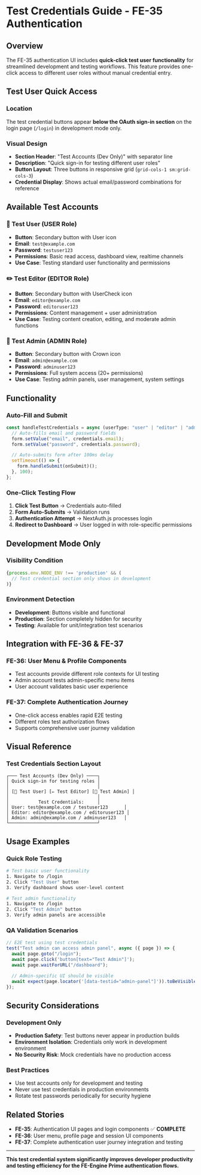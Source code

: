 # Test Credentials Guide - FE-35 Authentication

## Overview

The FE-35 authentication UI includes **quick-click test user functionality** for
streamlined development and testing workflows. This feature provides one-click
access to different user roles without manual credential entry.

## Test User Quick Access

### Location

The test credential buttons appear **below the OAuth sign-in section** on the
login page (`/login`) in development mode only.

### Visual Design

- **Section Header**: "Test Accounts (Dev Only)" with separator line
- **Description**: "Quick sign-in for testing different user roles"
- **Button Layout**: Three buttons in responsive grid
  (`grid-cols-1 sm:grid-cols-3`)
- **Credential Display**: Shows actual email/password combinations for reference

## Available Test Accounts

### 👤 Test User (USER Role)

- **Button**: Secondary button with User icon
- **Email**: `test@example.com`
- **Password**: `testuser123`
- **Permissions**: Basic read access, dashboard view, realtime channels
- **Use Case**: Testing standard user functionality and permissions

### ✏️ Test Editor (EDITOR Role)

- **Button**: Secondary button with UserCheck icon
- **Email**: `editor@example.com`
- **Password**: `editoruser123`
- **Permissions**: Content management + user administration
- **Use Case**: Testing content creation, editing, and moderate admin functions

### 👑 Test Admin (ADMIN Role)

- **Button**: Secondary button with Crown icon
- **Email**: `admin@example.com`
- **Password**: `adminuser123`
- **Permissions**: Full system access (20+ permissions)
- **Use Case**: Testing admin panels, user management, system settings

## Functionality

### Auto-Fill and Submit

```typescript
const handleTestCredentials = async (userType: "user" | "editor" | "admin") => {
  // Auto-fills email and password fields
  form.setValue("email", credentials.email);
  form.setValue("password", credentials.password);

  // Auto-submits form after 100ms delay
  setTimeout(() => {
    form.handleSubmit(onSubmit)();
  }, 100);
};
```

### One-Click Testing Flow

1. **Click Test Button** → Credentials auto-filled
2. **Form Auto-Submits** → Validation runs
3. **Authentication Attempt** → NextAuth.js processes login
4. **Redirect to Dashboard** → User logged in with role-specific permissions

## Development Mode Only

### Visibility Condition

```typescript
{process.env.NODE_ENV !== 'production' && (
  // Test credential section only shows in development
)}
```

### Environment Detection

- **Development**: Buttons visible and functional
- **Production**: Section completely hidden for security
- **Testing**: Available for unit/integration test scenarios

## Integration with FE-36 & FE-37

### FE-36: User Menu & Profile Components

- Test accounts provide different role contexts for UI testing
- Admin account tests admin-specific menu items
- User account validates basic user experience

### FE-37: Complete Authentication Journey

- One-click access enables rapid E2E testing
- Different roles test authorization flows
- Supports comprehensive user journey validation

## Visual Reference

### Test Credentials Section Layout

```
┌─── Test Accounts (Dev Only) ────┐
│ Quick sign-in for testing roles │
│                                 │
│ [👤 Test User] [✏️ Test Editor] [👑 Test Admin] │
│                                 │
│           Test Credentials:     │
│ User: test@example.com / testuser123      │
│ Editor: editor@example.com / editoruser123 │
│ Admin: admin@example.com / adminuser123   │
└─────────────────────────────────┘
```

## Usage Examples

### Quick Role Testing

```bash
# Test basic user functionality
1. Navigate to /login
2. Click "Test User" button
3. Verify dashboard shows user-level content

# Test admin functionality
1. Navigate to /login
2. Click "Test Admin" button
3. Verify admin panels are accessible
```

### QA Validation Scenarios

```typescript
// E2E test using test credentials
test("Test admin can access admin panel", async ({ page }) => {
  await page.goto("/login");
  await page.click('button[text="Test Admin"]');
  await page.waitForURL("/dashboard");

  // Admin-specific UI should be visible
  await expect(page.locator('[data-testid="admin-panel"]')).toBeVisible();
});
```

## Security Considerations

### Development Only

- **Production Safety**: Test buttons never appear in production builds
- **Environment Isolation**: Credentials only work in development environment
- **No Security Risk**: Mock credentials have no production access

### Best Practices

- Use test accounts only for development and testing
- Never use test credentials in production environments
- Rotate test passwords periodically for security hygiene

## Related Stories

- **FE-35**: Authentication UI pages and login components ✅ **COMPLETE**
- **FE-36**: User menu, profile page and session UI components
- **FE-37**: Complete authentication user journey integration and testing

---

**This test credential system significantly improves developer productivity and
testing efficiency for the FE-Engine Prime authentication flows.**
